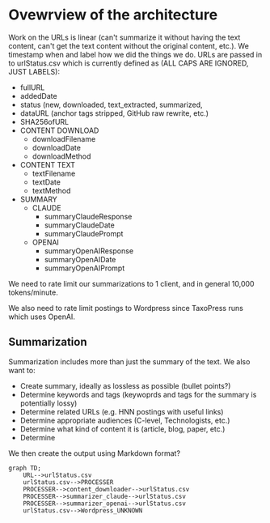 # Ovewrview of the architecture

Work on the URLs is linear (can't summarize it without having the text content, can't get the text content without the original content, etc.). 
We timestamp when and label how we did the things we do. URLs are passed in to urlStatus.csv which is currently defined as (ALL CAPS ARE IGNORED, JUST LABELS):

* fullURL
* addedDate
* status (new, downloaded, text_extracted, summarized, 
* dataURL (anchor tags stripped, GitHub raw rewrite, etc.)
* SHA256ofURL
* CONTENT DOWNLOAD
  * downloadFilename
  * downloadDate
  * downloadMethod
* CONTENT TEXT
  * textFilename
  * textDate
  * textMethod
* SUMMARY
  * CLAUDE
    * summaryClaudeResponse
    * summaryClaudeDate
    * summaryClaudePrompt
  * OPENAI
    * summaryOpenAIResponse
    * summaryOpenAIDate
    * summaryOpenAIPrompt
    
We need to rate limit our summarizations to 1 client, and in general 10,000 tokens/minute.

We also need to rate limit postings to Wordpress since TaxoPress runs which uses OpenAI.

## Summarization

Summarization includes more than just the summary of the text. We also want to:

* Create summary, ideally as lossless as possible (bullet points?)
* Determine keywords and tags (keywoprds and tags for the summary is potentially lossy)
* Determine related URLs (e.g. HNN postings with useful links)
* Determine appropriate audiences (C-level, Technologists, etc.)
* Determine what kind of content it is (article, blog, paper, etc.)
* Determine

We then create the output using Markdown format?

```mermaid
graph TD;
    URL-->urlStatus.csv
    urlStatus.csv-->PROCESSER
    PROCESSER-->content_downloader-->urlStatus.csv
    PROCESSER-->summarizer_claude-->urlStatus.csv
    PROCESSER-->summarizer_openai-->urlStatus.csv
    urlStatus.csv-->Wordpress_UNKNOWN
```
